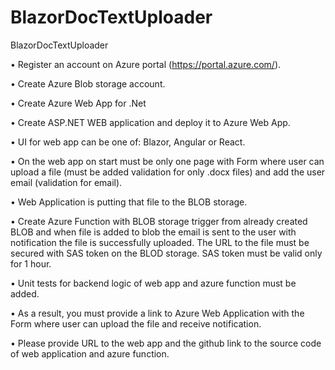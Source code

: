 # BlazorDocTextUploader
BlazorDocTextUploader


•	Register an account on Azure portal (https://portal.azure.com/).

•	Create Azure Blob storage account.

•	Create Azure Web App for .Net

•	Create ASP.NET WEB application and deploy it to Azure Web App.

•	UI for web app can be one of: Blazor, Angular or React.

•	On the web app on start must be only one page with Form where user can upload a file (must be added validation for only .docx files) and add the user email (validation for email).

•	Web Application is putting that file to the BLOB storage.

•	Create Azure Function with BLOB storage trigger from already created BLOB and when file is added to blob the email is sent to the user with notification the file is successfully uploaded. The URL to the file must be secured with SAS token on the BLOD storage. SAS token must be valid only for 1 hour.

•	Unit tests for backend logic of web app and azure function must be added.

•	As a result, you must provide a link to Azure Web Application with the Form where user can upload the file and receive notification.

•	Please provide URL to the web app and the github link to the source code of web application and azure function.
